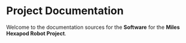 # Project Documentation

Welcome to the documentation sources for the **Software** for
the **Miles Hexapod Robot Project**.
